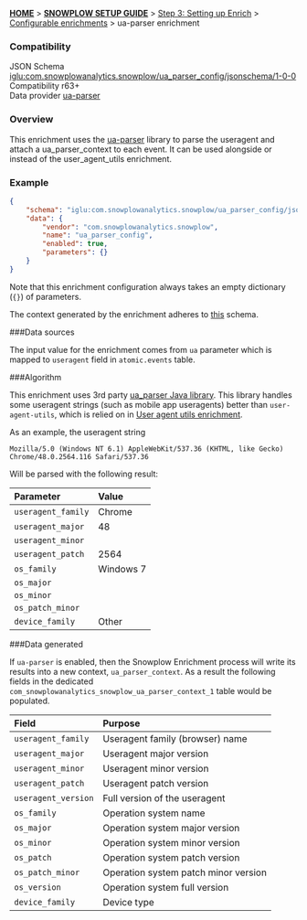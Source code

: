 <a name="top" />

[**HOME**](Home) > [**SNOWPLOW SETUP GUIDE**](Setting-up-Snowplow) > [Step 3: Setting up Enrich](Setting-up-enrich) > [Configurable enrichments](Configurable-enrichments) > ua-parser enrichment

### Compatibility

JSON Schema   [iglu:com.snowplowanalytics.snowplow/ua_parser_config/jsonschema/1-0-0][schema]  
Compatibility r63+  
Data provider [ua-parser][ua-parser]  

### Overview

This enrichment uses the [ua-parser][ua-parser] library to parse the useragent and attach a ua_parser_context to each event. It can be used alongside or instead of the user_agent_utils enrichment.

### Example

```json
{
    "schema": "iglu:com.snowplowanalytics.snowplow/ua_parser_config/jsonschema/1-0-0",
    "data": {
        "vendor": "com.snowplowanalytics.snowplow",
        "name": "ua_parser_config",
        "enabled": true,
        "parameters": {}
    }
}
```

Note that this enrichment configuration always takes an empty dictionary (`{}`) of parameters.

The context generated by the enrichment adheres to [this][ua-parser-context] schema.

###Data sources

The input value for the enrichment comes from `ua` parameter which is mapped to `useragent` field in `atomic.events` table.

###Algorithm

This enrichment uses 3rd party [ua_parser Java library](https://github.com/ua-parser/uap-java). This library handles some useragent strings (such as mobile app useragents) better than `user-agent-utils`, which is relied on in [User agent utils enrichment](user-agent-utils-enrichment). 

As an example, the useragent string

`Mozilla/5.0 (Windows NT 6.1) AppleWebKit/537.36 (KHTML, like Gecko) Chrome/48.0.2564.116 Safari/537.36`

Will be parsed with the following result:

Parameter | Value
:---|:---
`useragent_family` | Chrome 
`useragent_major` | 48 
`useragent_minor` |  
`useragent_patch` | 2564 
`os_family` | Windows 7 
`os_major` |  
`os_minor` |  
`os_patch_minor` |  
`device_family` | Other

<!---
Generated with http://www.whatsmyua.info/
--->

###Data generated

If `ua-parser` is enabled, then the Snowplow Enrichment process will write its results into a new context, `ua_parser_context`. As a result the following fields in the dedicated `com_snowplowanalytics_snowplow_ua_parser_context_1` table would be populated.

Field | Purpose
:---|:---
`useragent_family` | Useragent family (browser) name
`useragent_major` | Useragent major version
`useragent_minor` | Useragent minor version
`useragent_patch` | Useragent patch version
`useragent_version` | Full version of the useragent
`os_family` | Operation system name
`os_major` | Operation system major version
`os_minor` | Operation system minor version
`os_patch` | Operation system patch version
`os_patch_minor` | Operation system patch minor version
`os_version` | Operation system full version
`device_family` | Device type

[schema]: http://iglucentral.com/schemas/com.snowplowanalytics.snowplow/ua_parser_config/jsonschema/1-0-0
[ua-parser]: https://github.com/tobie/ua-parser
[ua-parser-context]: https://github.com/snowplow/iglu-central/blob/master/schemas/com.snowplowanalytics.snowplow/ua_parser_context/jsonschema/1-0-0
